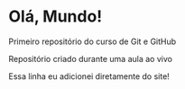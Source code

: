 # Olá, Mundo!
 Primeiro repositório do curso de Git e GitHub

 Repositório criado durante uma aula ao vivo
 
 Essa linha eu adicionei diretamente do site!
